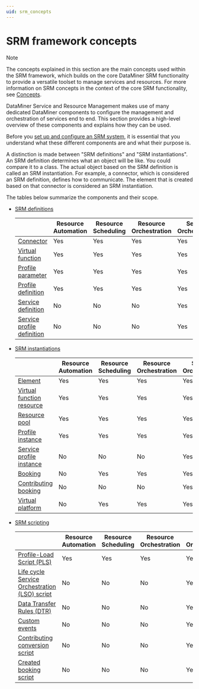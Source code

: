 ```yaml
---
uid: srm_concepts
---
```


# SRM framework concepts

> [!NOTE]
> The concepts explained in this section are the main concepts used within the SRM framework, which builds on the core DataMiner SRM functionality to provide a versatile toolset to manage services and resources. For more information on SRM concepts in the context of the core SRM functionality, see [Concepts](xref:Concepts1).

DataMiner Service and Resource Management makes use of many dedicated DataMiner components to configure the management and orchestration of services end to end. This section provides a high-level overview of these components and explains how they can be used.

Before you [set up and configure an SRM system](xref:srm_getting_started), it is essential that you understand what these different components are and what their purpose is.

A distinction is made between "SRM definitions" and "SRM instantiations". An SRM definition determines what an object will be like. You could compare it to a class. The actual object based on the SRM definition is called an SRM instantiation. For example, a connector, which is considered an SRM definition, defines how to communicate. The element that is created based on that connector is considered an SRM instantiation.

The tables below summarize the components and their scope.

- [SRM definitions](xref:srm_definitions)

  | | Resource Automation | Resource Scheduling | Resource Orchestration | Service Orchestration |
  |--|---------------------|---------------------|------------------------|-----------------------|
  | [Connector](xref:srm_definitions#connector) | Yes | Yes | Yes | Yes |
  | [Virtual function](xref:srm_definitions#virtual-function) | Yes | Yes | Yes | Yes |
  | [Profile parameter](xref:srm_definitions#profile-parameter) | Yes | Yes | Yes | Yes |
  | [Profile definition](xref:srm_definitions#profile-definition) | Yes | Yes | Yes | Yes |
  | [Service definition](xref:srm_definitions#service-definition) | No | No | No | Yes |
  | [Service profile definition](xref:srm_definitions#service-profile-definition) | No | No | No | Yes |

- [SRM instantiations](xref:srm_instantiations)

  | | Resource Automation | Resource Scheduling | Resource Orchestration | Service Orchestration |
  |--|---------------------|---------------------|------------------------|-----------------------|
  | [Element](xref:srm_instantiations#element) | Yes | Yes | Yes | Yes |
  | [Virtual function resource](xref:srm_instantiations#virtual-function-resource) | Yes | Yes | Yes | Yes |
  | [Resource pool](xref:srm_instantiations#resource-pool) | Yes | Yes | Yes | Yes |
  | [Profile instance](xref:srm_instantiations#profile-instance) | Yes | Yes | Yes | Yes |
  | [Service profile instance](xref:srm_instantiations#service-profile-instance) | No | No | No | Yes |
  | [Booking](xref:srm_instantiations#booking) | No | Yes | Yes | Yes |
  | [Contributing booking](xref:srm_instantiations#contributing-booking) | No | No | No | Yes |
  | [Virtual platform](xref:srm_instantiations#virtual-platform) | No | Yes | Yes | Yes |

- [SRM scripting](xref:srm_scripting)

  | | Resource Automation | Resource Scheduling | Resource Orchestration | Service Orchestration |
  |--|---------------------|---------------------|------------------------|-----------------------|
  | [Profile-Load Script (PLS)](xref:srm_scripting#profile-load-script-pls) | Yes | Yes | Yes | Yes |
  | [Life cycle Service Orchestration (LSO) script](xref:srm_scripting#life-cycle-service-orchestration-lso-script) | No | No | No | Yes |
  | [Data Transfer Rules (DTR)](xref:srm_scripting#data-transfer-rules-dtr) | No | No | No | Yes |
  | [Custom events](xref:srm_scripting#custom-events) | No | No | No | Yes |
  | [Contributing conversion script](xref:srm_scripting#contributing-conversion-script) | No | No | No | Yes |
  | [Created booking script](xref:srm_scripting#created-booking-script) | No | No | No | Yes |
